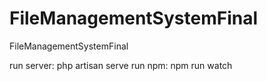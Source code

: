 # FileManagementSystemFinal
FileManagementSystemFinal

run server: php artisan serve
run npm: npm run watch

